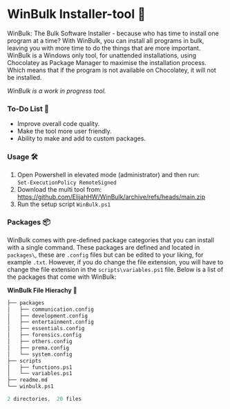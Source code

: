 # WinBulk Installer-tool 🧰

WinBulk: The Bulk Software Installer - because who has time to install one program at a time? With WinBulk, you can install all programs in bulk, leaving you with more time to do the things that are more important. WinBulk is a Windows only tool, for unattended installations, using Chocolatey as Package Manager to maximise the installation process. Which means that if the program is not available on Chocolatey, it will not be installed.

*WinBulk is a work in progress tool.* 

### To-Do List 📝

- Improve overall code quality.
- Make the tool more user friendly.
- Ability to make and add to custom packages.

### Usage 🛠️
1. Open Powershell in elevated mode (administrator) and then run: <br>
`Set-ExecutionPolicy RemoteSigned` 
2. Download the multi tool from: <br>
https://github.com/ElijahHW/WinBulk/archive/refs/heads/main.zip
3. Run the setup script `WinBulk.ps1`

### Packages 📦

WinBulk comes with pre-defined package categories that you can install with a single command. These packages are defined and located in `packages\`, these are ``.config`` files but can be edited to your liking, for example `.txt`. However, if you do change the file extension, you will have to change the file extension in the `scripts\variables.ps1` file.
Below is a list of the packages that come with WinBulk:

**WinBulk File Hierachy 📂**

```s
├── packages
│   ├── communication.config
│   ├── development.config
│   ├── entertainment.config
│   ├── essentials.config
│   ├── forensics.config
│   ├── others.config
│   ├── prema.config
│   └── system.config
├── scripts
│   ├── functions.ps1
│   └── variables.ps1       
├── readme.md
└── winbulk.ps1

2 directories,  20 files   
```
